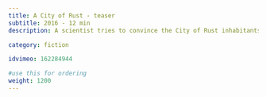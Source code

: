 ```yaml
---
title: A City of Rust - teaser
subtitle: 2016 - 12 min
description: A scientist tries to convince the City of Rust inhabitants to stop the reckless use of the mountain's resources. When his recommendations are ignored and the Rustonians have to face the consequences of their indifference, they turn to him for help...

category: fiction

idvimeo: 162284944

#use this for ordering
weight: 1200
---
```

<!--stackedit_data:
eyJoaXN0b3J5IjpbNzIyODM3ODk3XX0=
-->